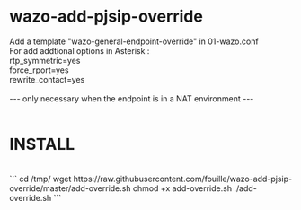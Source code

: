# wazo-add-pjsip-override
Add a template "wazo-general-endpoint-override" in 01-wazo.conf<br>
For add addtional options in Asterisk :<br>
rtp_symmetric=yes<br>
force_rport=yes<br>
rewrite_contact=yes<br>
<br>
--- only necessary when the endpoint is in a NAT environment ---<br>
<br>
# INSTALL<br>
<br>
``` 
cd /tmp/
wget https://raw.githubusercontent.com/fouille/wazo-add-pjsip-override/master/add-override.sh
chmod +x add-override.sh
./add-override.sh
``` 
